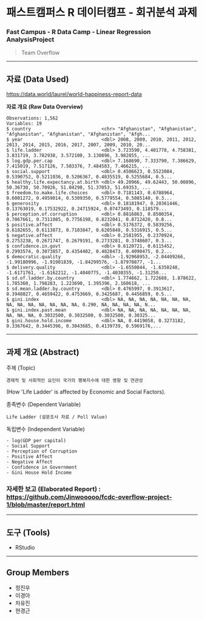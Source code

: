 # 패스트캠퍼스 R 데이터캠프 - 회귀분석 과제
### Fast Campus - R Data Camp - Linear Regression AnalysisProject
> Team Overflow
___
## 자료 (Data Used)
<https://data.world/laurel/world-happiness-report-data>

**자료 개요 (Raw Data Overview)**
```
Observations: 1,562
Variables: 19
$ country                          <chr> "Afghanistan", "Afghanistan", "Afghanistan", "Afghanistan", "Afghanistan", "Afgh...
$ year                             <dbl> 2008, 2009, 2010, 2011, 2012, 2013, 2014, 2015, 2016, 2017, 2007, 2009, 2010, 20...
$ life.ladder                      <dbl> 3.723590, 4.401778, 4.758381, 3.831719, 3.782938, 3.572100, 3.130896, 3.982855, ...
$ log.gdp.per.cap                  <dbl> 7.168690, 7.333790, 7.386629, 7.415019, 7.517126, 7.503376, 7.484583, 7.466215, ...
$ social.support                   <dbl> 0.4506623, 0.5523084, 0.5390752, 0.5211036, 0.5206367, 0.4835519, 0.5255684, 0.5...
$ healthy.life.expectancy.at.birth <dbl> 49.20966, 49.62443, 50.00896, 50.36730, 50.70926, 51.04298, 51.37053, 51.69353, ...
$ freedom.to.make.life.choices     <dbl> 0.7181143, 0.6788964, 0.6001272, 0.4959014, 0.5309350, 0.5779554, 0.5085140, 0.3...
$ generosity                       <dbl> 0.18181947, 0.20361446, 0.13763019, 0.17532922, 0.24715924, 0.07473493, 0.118579...
$ perception.of.corruption         <dbl> 0.8816863, 0.8500354, 0.7067661, 0.7311085, 0.7756198, 0.8232041, 0.8712420, 0.8...
$ positive.affect                  <dbl> 0.5176372, 0.5839256, 0.6182655, 0.6113873, 0.7103847, 0.6205848, 0.5316915, 0.5...
$ negative.affect                  <dbl> 0.2581955, 0.2370924, 0.2753238, 0.2671747, 0.2679191, 0.2733281, 0.3748607, 0.3...
$ confidence.in.govt               <dbl> 0.6120721, 0.6115452, 0.2993574, 0.3073857, 0.4354402, 0.4828473, 0.4090475, 0.2...
$ democratic.quality               <dbl> -1.92968953, -2.04409266, -1.99180996, -1.91901839, -1.84299576, -1.87970877, -1...
$ delivery.quality                 <dbl> -1.6550844, -1.6350248, -1.6171761, -1.6162212, -1.4040775, -1.4030355, -1.31250...
$ sd.of.ladder.by.country          <dbl> 1.774662, 1.722688, 1.878622, 1.785360, 1.798283, 1.223690, 1.395396, 2.160618, ...
$ sd.mean.ladder.by.country        <dbl> 0.4765997, 0.3913617, 0.3948027, 0.4659422, 0.4753669, 0.3425687, 0.4456859, 0.5...
$ gini.index                       <dbl> NA, NA, NA, NA, NA, NA, NA, NA, NA, NA, NA, NA, NA, NA, 0.290, NA, NA, NA, NA, N...
$ gini.index.past.mean             <dbl> NA, NA, NA, NA, NA, NA, NA, NA, NA, NA, 0.3032500, 0.3032500, 0.3032500, 0.30325...
$ gini.house.hold.income           <dbl> NA, 0.4419058, 0.3273182, 0.3367642, 0.3445396, 0.3043685, 0.4139739, 0.5969176,...
```
___
## 과제 개요 (Abstract)

주제 (Topic)

    경제적 및 사회적인 요인이 국가의 행복지수에 대한 영향 및 연관성
(How 'Life Ladder' is affected by Economic and Social Factors).


종족변수 (Dependent Variable)

    Life Ladder (설문조사 자료 / Poll Value)

독립변수 (Independent Variable)

    - log(GDP per capital)
    - Social Support
    - Perception of Corruption
    - Positive Affect
    - Negative Affect
    - Confidence in Government
    - Gini House Hold Income


### 자세한 보고 (Elaborated Report) : <https://github.com/Jinwooooo/fcdc-overflow-project-1/blob/master/report.html>
___
## 도구 (Tools)
* RStudio

___
## Group Members
* 정진우
* 이경아
* 차유진
* 현경근

